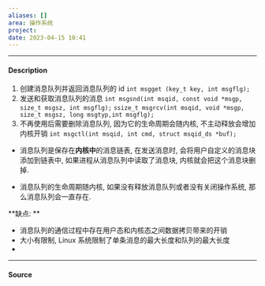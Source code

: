 ```yaml
---
aliases: []
area: 操作系统
project: 
date: 2023-04-15 10:41
---
```

---
#### Description
1. 创建消息队列并返回消息队列的 id
    `int msgget (key_t key, int msgflg);`
2. 发送和获取消息队列的消息
    `int msgsnd(int msqid, const void *msgp, size_t msgsz, int msgflg);`
    `ssize_t msgrcv(int msqid, void *msgp, size_t msgsz, long msgtyp,int msgflg);`
3. 不再使用后需要删除消息队列, 因为它的生命周期会随内核, 不主动释放会增加内核开销
    `int msgctl(int msqid, int cmd, struct msqid_ds *buf);`

- 消息队列是保存在**内核中**的消息链表, 在发送消息时, 会将用户自定义的消息块添加到链表中, 如果进程从消息队列中读取了消息块, 内核就会把这个消息块删掉.

- 消息队列的生命周期随内核, 如果没有释放消息队列或者没有关闭操作系统, 那么消息队列会一直存在. 

**缺点: **
- 消息队列的通信过程中存在用户态和内核态之间数据拷贝带来的开销
- 大小有限制, Linux 系统限制了单条消息的最大长度和队列的最大长度
- 

---
#### Source
